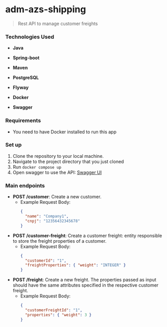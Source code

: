# adm-azs-shipping

> Rest API to manage customer freights 

### Technologies Used

- **Java**

- **Spring-boot**

- **Maven**

- **PostgreSQL**

- **Flyway**

- **Docker**

- **Swagger**

### Requirements

- You need to have Docker installed to run this app

### Set up

1. Clone the repository to your local machine.
2. Navigate to the project directory that you just cloned
3. Run `docker compose up`
4. Open swagger to use the API: [Swagger UI](http://localhost:8080/swagger-ui/index.html)

### Main endpoints

- **POST /customer**: Create a new customer.
  - Example Request Body:
    ```json
    {
      "name": "Company1",
      "cnpj": "12356432345678"
    }
    ```
- **POST /customer-freight**: Create a customer freight: entity responsible to store the freight properties of a customer.
  - Example Request Body:
    ```json
    {
      "customerId": "1",
      "freightProperties": { "weight": "INTEGER" }
    }
    ```
- **POST /freight**: Create a new freight. The properties passed as input should have the same attributes specified in the respective customer freight.
  - Example Request Body:
    ```json
    {
      "customerFreightId": "1",
      "properties": { "weight": 3 }
    }
    ```
